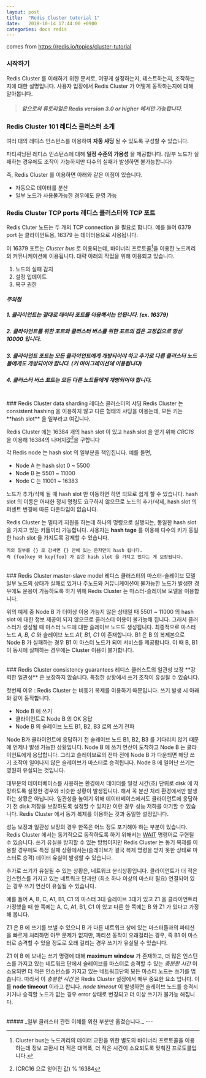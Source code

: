```yaml
---
layout: post
title:  "Redis Cluster tutorial 1"
date:   2018-10-14 17:44:00 +0900
categories: docs redis
---
```


comes from <https://redis.io/topics/cluster-tutorial>

### 시작하기

Redis Cluster 를 이해하기 위한 문서로, 어떻게 설정하는지, 테스트하는지, 조작하는지에 대한 설명입니다. 사용자 입장에서 Redis Cluster 가 어떻게 동작하는지에 대해 알아봅니다.   
> ##### 앞으로의 튜토리얼은 Redis version 3.0 or higher 에서만 가능합니다.


### Redis Cluster 101 레디스 클러스터 소개
여러 대의 레디스 인스턴스를 이용하여 **자동 샤딩** 될 수 있도록 구성할 수 있습니다.  

파티셔닝된 레디스 인스턴스에 대해 **일정 수준의 가용성** 을 제공합니다. (일부 노드가 실패하는 경우에도 조작이 가능하지만 다수의 실패가 발생하면 불가능합니다)

즉, Redis Cluster 를 이용하면 아래와 같은 이점이 있습니다.
* 자동으로 데이터를 분산
* 일부 노드가 사용불가능한 경우에도 운영 가능


### Redis Cluster TCP ports 레디스 클러스터와 TCP 포트
Redis Cluter 노드는 두 개의 TCP connection 을 필요로 합니다. 예를 들어 6379 port 는 클라이언트용, 16379 는 데이터용으로 사용됩니다.

이 16379 포트는 _Cluster bus_ 로 이용되는데, 바이너리 프로토콜[^1]을 이용한 노드끼리의 커뮤니케이션에 이용됩니다. 대략 아래의 작업을 위해 이용되고 있습니다.
1. 노드의 실패 감지
2. 설정 업데이트
3. 복구 권한

#### _주의점_
>
##### 1. 클라이언트는 절대로 데이터 포트를 이용해서는 안됩니다. (ex. 16379)
##### 2. 클라이언트를 위한 포트와 클러스터 버스를 위한 포트의 갭은 고정값으로 항상 10000 입니다.
##### 3. 클라이언트 포트는 모든 클라이언트에게 개방되어야 하고 추가로 다른 클러스터 노드들에게도 개방되어야 합니다. (키 마이그레이션에 이용됩니다)
##### 4. 클러스터 버스 포트는 모든 다른 노드들에게 개방되어야 합니다.

<br/>
### Redis Cluster data sharding 레디스 클러스터의 샤딩
Redis Cluster 는 consistent hashing 을 이용하지 않고 다른 형태의 샤딩을 이용는데, 모든 키는 **hash slot** 을 일부라고 여깁니다.

Redis Cluster 에는 16384 개의 hash slot 이 있고 hash slot 을 얻기 위해 _CRC16_ 을 이용해 16384의 나머지값[^2]을 구합니다

각 Redis node 는 hash slot 의 일부분을 책입집니다. 예를 들면,
* Node A 는 hash slot 0 ~ 5500
* Node B 는 5501 ~ 11000
* Node C 는 11001 ~ 16383

노드가 추가/삭제 될 때 hash slot 만 이동하면 하면 되므로 쉽게 할 수 있습니다. hash slot 의 이동은 어떠한 정지 명령도 요구하지 않으므로 노드의 추가/삭제, hash slot 의 퍼센트 변경에 따른 다운타임이 없습니다.

Redis Cluster 는 멀티키 지원을 하는데 하나의 명령으로 실행되는, 동일한 hash slot을 가지고 있는 키들끼리 가능합니다. 사용자는 **hash tage** 를 이용해 다수의 키가 동일한 hash slot 을 가지도록 강제할 수 있습니다.

```
키의 일부를 {} 로 감싸면 {} 안에 있는 문자만이 hash 됩니다.
즉 {foo}key 와 key{foo} 가 같은 hash slot 을 가지고 있다는 게 보장됩니다.
```

<br/>
### Redis Cluster master-slave model 레디스 클러스터의 마스터-슬레이브 모델
일부 노드의 상태가 실패로 있거나 주노드와 커뮤니케이션이 불가능한 노드가 발생한 경우에도 운용이 가능하도록 하기 위해 Redis Cluster 는 마스터-슬레이브 모델을 이용합니다.

위의 예제 중 Node B 가 더이상 이용 가능지 않은 상태일 때 5501 ~ 11000 의 hash slot 에 대한 정보 제공이 되지 않으므로 클러스터 이용이 불가능해 집니다.
그래서 클러스터가 생성될 때 마스터 노드에 대한 슬레이브 노드도 생성됩니다. 최종적으로 마스터 노드 _A, B, C_ 와 슬레이브 노드 _A1, B1, C1_ 이 존재합니다. B1 은 B 의 복제본으로 Node B 가 실패하는 경우 B1 이 마스터 노드가 되어 서비스를 제공합니다. 이 때 B, B1 이 동시에 실패하는 경우에는 Cluster 이용이 불가합니다.

<br/>
### Redis Cluster consistency guarantees 레디스 클러스트의 일관성 보장
**강력한 일관성** 은 보장하지 않습니다. 특정한 상황에서 쓰기 조작이 유실될 수 있습니다.

첫번째 이유 : Redis Cluster 는 비동기 복제를 이용하기 때문입니다. 쓰기 발생 시 아래와 같이 동작합니다.
* Node B 에 쓰기
* 클라이언트로 Node B 의 OK 응답
* Node B 의 슬레이브 노드 B1, B2, B3 로의 쓰기 전파

Node B가 클라이언트에 응답하기 전 슬레이브 노드 B1, B2, B3 를 기다리지 않기 때문에 언제나 발생 가능한 상황입니다. Node B 에 쓰기 연산이 도착하고 Node B 는 클라이언트에게 응답합니다. 그리고 슬레이브로의 전파 전에 Node B 가 다운되면 해당 쓰기 조작이 일어나지 않은 슬레이브가 마스터로 승격됩니다. Node B 에 일어난 쓰기는 영원히 유실되는 것입니다.

대부분의 데이터베이스를 사용하는 환경에서 데이터를 일정 시간(초) 단위로 disk 에 저장하도록 설정한 경우와 비슷한 상황이 발생됩니다. 해서 꼭 분산 처리 환경에서만 발생하는 상황은 아닙니다. 일관성을 높이기 위해 데이터베이스에서도 클라이언트에 응답하기 전 disk 저장을 보장하도록 설정할 수 있지만 이런 경우 성능 저하를 야기할 수 있습니다. Redis Cluster 에서 동기 복제를 이용하는 것과 동일한 설정입니다.  

성능 보장과 일관성 보장의 경우 한쪽은 어느 정도 포기해야 하는 부분이 있습니다. Redis Cluster 에서는 동기적으로 동작하도록 하기 위해서는  [WAIT][redis-cmd-wait] 명령어로 구현될 수 있습니다. 쓰기 유실을 방지할 수 있는 방법이지만 Redis Cluster 는 동기 복제를 이용할 경우에도 특정 실패 상황에서는(슬레이브가 결국 복제 명령을 받지 못한 상태로 마스터로 승격) 데이터 유실이 발생할 수 있습니다.

추가로 쓰기가 유실될 수 있는 상황은, 네트워크 분리상황입니다. 클라이언트가 더 적은 인스턴스를 가지고 있는 네트워크 단과만 (최소 하나 이상의 마스터 필요) 연결되어 있는 경우 쓰기 연산이 유실될 수 있습니다.

예를 들어 A, B, C, A1, B1, C1 의 마스터 3대 슬레이브 3대가 있고 Z1 을 클라이언트라 가정했을 때 한 쪽에는 A, C, A1, B1, C1 이 있고 다른 한 쪽에는 B 와 Z1 가 있다고 가정해 봅니다.

Z1 은 B 에 쓰기를 보낼 수 있으니 B 가 다른 네트워크 상에 있는 마스터들과의 파티션을 빠르게 처리하면 아무 문제가 없지만, 파티션 동작이 오래걸리는 경우, 즉 B1 이 마스터로 승격할 수 있을 정도로 오래 걸리는 경우 쓰기가 유실될 수 있습니다.

Z1 이 B 에 보내는 쓰기 명령에 대해 **maximum window** 가 존재하고, 더 많은 인스턴스를 가지고 있는 네트워크 단에서 슬레이브를 마스터로 승격할 수 있는 _충분한 시간_ 이 소요되면 더 적은 인스턴스를 가지고 있는 네트워크단의 모든 마스터 노드는 쓰기를 멈춥니다. 따라서 이 _충분한 시간_ 은 Redis Cluster 설정에서 매우 중요한 요소 입니다. 이를 **node timeout** 이라고 합니다. *node timeout* 이 발생하면 슬레이브 노드를 승격시키거나 승격할 노드가 없는 경우 error 상태로 변경되고 더 이상 쓰기가 불가능 해집니다.



<br/>
##### _일부 클러스터 관련 이해를 위한 부분만 옮겼습니다._
---


[^1]: Cluster bus는 노드끼리의 데이터 교환을 위한 별도의 바이너리 프로토콜을 이용하는데 정보 교환시 더 적은 대역폭, 더 적은 시간이 소요되도록 맞춰진 프로토콜입니다.  
[^2]: (CRC16 으로 얻어진 값) % 16384

[redis-cluster-tutorial]: https://redis.io/topics/cluster-tutorial
[redis-cmd-wait]: https://redis.io/commands/wait
